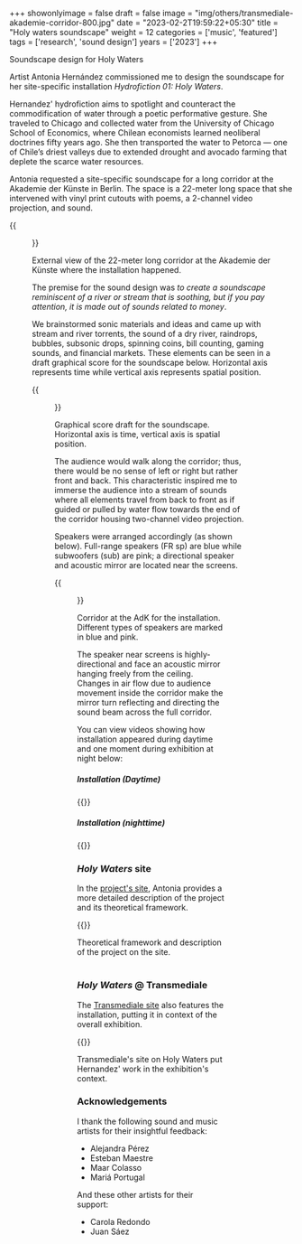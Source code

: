 +++
showonlyimage = false
draft = false
image = "img/others/transmediale-akademie-corridor-800.jpg"
date = "2023-02-2T19:59:22+05:30"
title = "Holy waters soundscape"
weight = 12
categories = ['music', 'featured']
tags = ['research', 'sound design']
years = ['2023']
+++

Soundscape design for Holy Waters

<!--more-->

Artist Antonia Hernández commissioned me to design the soundscape for her site-specific installation _Hydrofiction 01: Holy Waters_.

Hernandez' hydrofiction aims to spotlight and counteract the commodification of water through a poetic performative gesture. She traveled to Chicago and collected water from the University of Chicago School of Economics, where Chilean economists learned neoliberal doctrines fifty years ago. She then transported the water to Petorca — one of Chile’s driest valleys due to extended drought and avocado farming that deplete the scarce water resources.

Antonia requested a site-specific soundscape for a long corridor at the Akademie der Künste in Berlin. The space is a 22-meter long space that she intervened with vinyl print cutouts with poems, a 2-channel video projection, and sound. 

{{<figure src="/img/others/transmediale-akademie-corridor-800.jpg" alt="Corridor at the Akademie der Künste where the installation happened.">}}
<div class="text-caption">External view of the 22-meter long corridor at the Akademie der Künste where the installation happened. </div>


The premise for the sound design was _to create a soundscape reminiscent of a river or stream that is soothing, but if you pay attention, it is made out of sounds related to money_.

We brainstormed sonic materials and ideas and came up with stream and river torrents, the sound of a dry river, raindrops, bubbles, subsonic drops, spinning coins, bill counting, gaming sounds, and financial markets. These elements can be seen in a draft graphical score for the soundscape below. Horizontal axis represents time while vertical axis represents spatial position.



{{<figure src="/img/others/transmediale-score-800.jpg" alt="Draft graphical score for the soundscape.">}}
<div class="text-caption">Graphical score draft for the soundscape. Horizontal axis is time, vertical axis is spatial position.</div>

The audience would walk along the corridor; thus, there would be no sense of left or right but rather front and back. This characteristic inspired me to immerse the audience into a stream of sounds where all  elements travel from back to front as if guided or pulled by water flow towards the end of the corridor housing two-channel video projection. 

Speakers were arranged accordingly (as shown below). Full-range speakers (FR sp) are blue while subwoofers (sub) are pink; a directional speaker and acoustic mirror are located near the screens. 


{{<figure src="/img/others/adk-corridor-no-alpha-800.jpg" alt="Corridor at the AdK for the installation.">}}
<div class="text-caption">Corridor at the AdK for the installation. Different types of speakers are marked in blue and pink.</div>

The speaker near screens is highly-directional and face an acoustic mirror hanging freely from the ceiling. Changes in air flow due to audience movement inside the corridor make the mirror turn reflecting and directing the sound beam across the full corridor. 

You can view videos showing how installation appeared during daytime and one moment during exhibition at night below:

##### Installation (Daytime)


{{<youtube id="KOiprWpzKVI">}}
<br>


##### Installation (nighttime)

{{<youtube id="KXJ2DcrQlsw">}}
<br>


### _Holy Waters_ site

In the [project's site](https://www.antoniahernandez.com/artwork/work/towards-a-water-cybernetics/), Antonia provides a more detailed description of the project and its theoretical framework.

{{<website src="https://www.antoniahernandez.com/artwork/work/towards-a-water-cybernetics/">}}
<div class="text-caption">Theoretical framework and description of the project on the site. </div>
<br>

### _Holy Waters_ @ Transmediale

The [Transmediale site](https://2023.transmediale.de/en/artwork/water-cybernetics-hydrofiction-01-holy-waters) also features the installation, putting it in context of the overall exhibition.

{{<website src="https://2023.transmediale.de/en/artwork/water-cybernetics-hydrofiction-01-holy-waters">}}
<div class="text-caption">Transmediale's site on Holy Waters put Hernandez' work in the exhibition's context. </div>

### Acknowledgements

I thank the following sound and music artists for their insightful feedback:

- Alejandra Pérez
- Esteban Maestre
- Maar Colasso
- Mariá Portugal

And these other artists for their support:
- Carola Redondo
- Juan Sáez